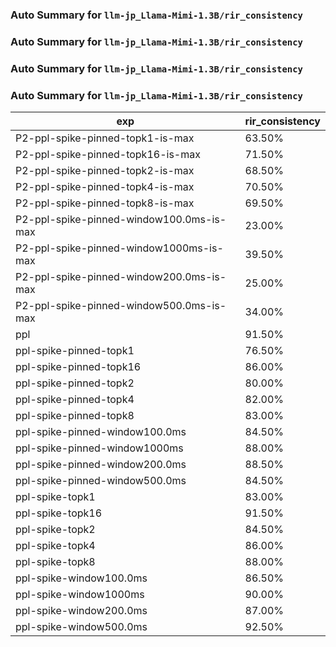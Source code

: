 ### Auto Summary for `llm-jp_Llama-Mimi-1.3B/rir_consistency`

### Auto Summary for `llm-jp_Llama-Mimi-1.3B/rir_consistency`

### Auto Summary for `llm-jp_Llama-Mimi-1.3B/rir_consistency`

### Auto Summary for `llm-jp_Llama-Mimi-1.3B/rir_consistency`

<!-- AUTO-GEN: SPLIT TABLE -->
| exp | rir_consistency |
| --- | --- |
| P2-ppl-spike-pinned-topk1-is-max | 63.50% |
| P2-ppl-spike-pinned-topk16-is-max | 71.50% |
| P2-ppl-spike-pinned-topk2-is-max | 68.50% |
| P2-ppl-spike-pinned-topk4-is-max | 70.50% |
| P2-ppl-spike-pinned-topk8-is-max | 69.50% |
| P2-ppl-spike-pinned-window100.0ms-is-max | 23.00% |
| P2-ppl-spike-pinned-window1000ms-is-max | 39.50% |
| P2-ppl-spike-pinned-window200.0ms-is-max | 25.00% |
| P2-ppl-spike-pinned-window500.0ms-is-max | 34.00% |
| ppl | 91.50% |
| ppl-spike-pinned-topk1 | 76.50% |
| ppl-spike-pinned-topk16 | 86.00% |
| ppl-spike-pinned-topk2 | 80.00% |
| ppl-spike-pinned-topk4 | 82.00% |
| ppl-spike-pinned-topk8 | 83.00% |
| ppl-spike-pinned-window100.0ms | 84.50% |
| ppl-spike-pinned-window1000ms | 88.00% |
| ppl-spike-pinned-window200.0ms | 88.50% |
| ppl-spike-pinned-window500.0ms | 84.50% |
| ppl-spike-topk1 | 83.00% |
| ppl-spike-topk16 | 91.50% |
| ppl-spike-topk2 | 84.50% |
| ppl-spike-topk4 | 86.00% |
| ppl-spike-topk8 | 88.00% |
| ppl-spike-window100.0ms | 86.50% |
| ppl-spike-window1000ms | 90.00% |
| ppl-spike-window200.0ms | 87.00% |
| ppl-spike-window500.0ms | 92.50% |
<!-- AUTO-GEN: SPLIT TABLE -->

